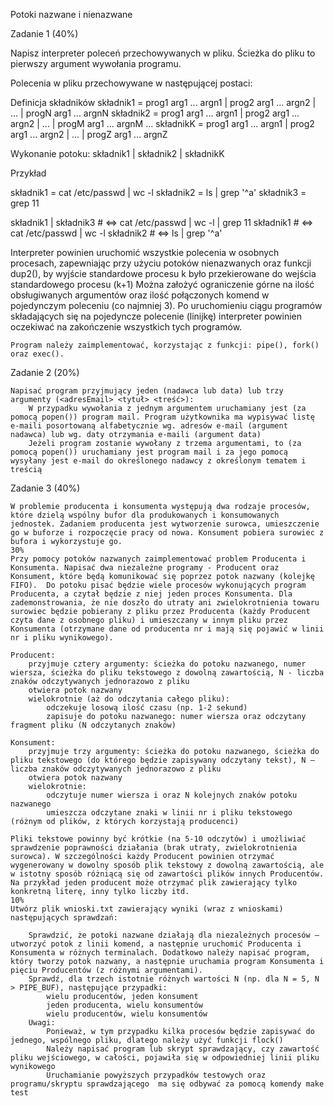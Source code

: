 Potoki nazwane i nienazwane


Zadanie 1 (40%)


Napisz interpreter poleceń przechowywanych w pliku. Ścieżka do pliku to pierwszy argument wywołania programu.

Polecenia w pliku przechowywane  w następującej postaci: 

Definicja składników
składnik1 = prog1 arg1 ... argn1 | prog2 arg1 ... argn2 | ... | progN arg1 ... argnN
składnik2 = prog1 arg1 ... argn1 | prog2 arg1 ... argn2 | ... | progM arg1 ... argnM
...
składnikK = prog1 arg1 ... argn1 | prog2 arg1 ... argn2 | ... | progZ arg1 ... argnZ

Wykonanie potoku:
składnik1 | składnik2 | składnikK

Przykład

składnik1 = cat /etc/passwd | wc -l
składnik2 = ls | grep '^a'
składnik3 = grep 11

składnik1 | składnik3 # ⇔ cat /etc/passwd | wc -l | grep 11 
składnik1             # ⇔ cat /etc/passwd | wc -l
składnik2             # ⇔ ls | grep '^a'

Interpreter powinien uruchomić wszystkie polecenia w osobnych procesach, zapewniając przy użyciu potoków nienazwanych oraz funkcji dup2(), by wyjście standardowe procesu k było przekierowane do wejścia standardowego procesu (k+1)
Można założyć ograniczenie górne na ilość obsługiwanych argumentów oraz ilość połączonych komend w pojedynczym poleceniu (co najmniej 3).
Po uruchomieniu ciągu programów składających się na pojedyncze polecenie (linijkę) interpreter powinien oczekiwać na zakończenie wszystkich tych programów.

    Program należy zaimplementować, korzystając z funkcji: pipe(), fork() oraz exec().
    
    
Zadanie 2 (20%)
    

    Napisać program przyjmujący jeden (nadawca lub data) lub trzy argumenty (<adresEmail> <tytuł> <treść>):
        W przypadku wywołania z jednym argumentem uruchamiany jest (za pomocą popen()) program mail. Program użytkownika ma wypisywać listę e-maili posortowaną alfabetycznie wg. adresów e-mail (argument nadawca) lub wg. daty otrzymania e-maili (argument data)
        Jeżeli program zostanie wywołany z trzema argumentami, to (za pomocą popen()) uruchamiany jest program mail i za jego pomocą wysyłany jest e-mail do określonego nadawcy z określonym tematem i treścią


 Zadanie 3 (40%)
    

    W problemie producenta i konsumenta występują dwa rodzaje procesów, które dzielą wspólny bufor dla produkowanych i konsumowanych jednostek. Zadaniem producenta jest wytworzenie surowca, umieszczenie go w buforze i rozpoczęcie pracy od nowa. Konsument pobiera surowiec z bufora i wykorzystuje go.
    30%
    Przy pomocy potoków nazwanych zaimplementować problem Producenta i Konsumenta. Napisać dwa niezależne programy - Producent oraz Konsument, które będą komunikować się poprzez potok nazwany (kolejkę FIFO).  Do potoku pisać będzie wiele procesów wykonujących program Producenta, a czytał będzie z niej jeden proces Konsumenta. Dla zademonstrowania, że nie doszło do utraty ani zwielokrotnienia towaru surowiec będzie pobierany z pliku przez Producenta (każdy Producent czyta dane z osobnego pliku) i umieszczany w innym pliku przez Konsumenta (otrzymane dane od producenta nr i mają się pojawić w linii nr i pliku wynikowego).

    Producent:
        przyjmuje cztery argumenty: ścieżka do potoku nazwanego, numer wiersza, ścieżka do pliku tekstowego z dowolną zawartością, N - liczba znaków odczytywanych jednorazowo z pliku
        otwiera potok nazwany
        wielokrotnie (aż do odczytania całego pliku):
            odczekuje losową ilość czasu (np. 1-2 sekund)
            zapisuje do potoku nazwanego: numer wiersza oraz odczytany fragment pliku (N odczytanych znaków) 

    Konsument:
        przyjmuje trzy argumenty: ścieżka do potoku nazwanego, ścieżka do pliku tekstowego (do którego będzie zapisywany odczytany tekst), N — liczba znaków odczytywanych jednorazowo z pliku
        otwiera potok nazwany
        wielokrotnie:
            odczytuje numer wiersza i oraz N kolejnych znaków potoku nazwanego
            umieszcza odczytane znaki w linii nr i pliku tekstowego (różnym od plików, z których korzystają producenci)

    Pliki tekstowe powinny być krótkie (na 5-10 odczytów) i umożliwiać sprawdzenie poprawności działania (brak utraty, zwielokrotnienia surowca). W szczególności każdy Producent powinien otrzymać wygenerowany w dowolny sposób plik tekstowy z dowolną zawartością, ale w istotny sposób różniącą się od zawartości plików innych Producentów. Na przykład jeden producent może otrzymać plik zawierający tylko konkretną literę, inny tylko liczby itd. 
    10%
    Utwórz plik wnioski.txt zawierający wyniki (wraz z wnioskami) następujących sprawdzań:

        Sprawdzić, że potoki nazwane działają dla niezależnych procesów — utworzyć potok z linii komend, a następnie uruchomić Producenta i Konsumenta w różnych terminalach. Dodatkowo należy napisać program, który tworzy potok nazwany, a następnie uruchamia program Konsumenta i pięciu Producentów (z różnymi argumentami).
        Sprawdź, dla trzech istotnie różnych wartości N (np. dla N = 5, N > PIPE_BUF), następujące przypadki:
            wielu producentów, jeden konsument
            jeden producenta, wielu konsumentów
            wielu producentów, wielu konsumentów
        Uwagi:
            Ponieważ, w tym przypadku kilka procesów będzie zapisywać do jednego, wspólnego pliku, dlatego należy użyć funkcji flock()
            Należy napisać program lub skrypt sprawdzający, czy zawartość pliku wejściowego, w całości, pojawiła się w odpowiedniej linii pliku wynikowego
            Uruchamianie powyższych przypadków testowych oraz programu/skryptu sprawdzającego  ma się odbywać za pomocą komendy make test
